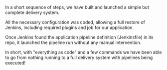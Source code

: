 In a short sequence of steps, we have built and launched a simple but complete delivery system. 

All the necessary configuration was coded, allowing a full restore of Jenkins, including required plugins and job for our application. 

Once Jenkins found the application pipeline definition (Jenkinsfile) in its repo, it launched the pipeline run without any manual intervention.

In short, with "everything as code" and a few commands we have been able to go from nothing running to a full delivery system with pipelines being executed!